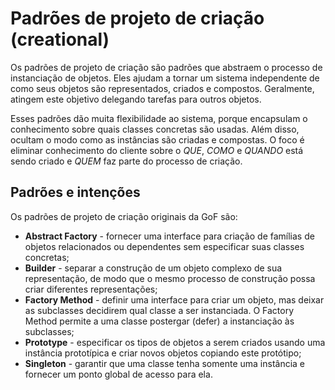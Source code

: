 # Padrões de projeto de criação (creational)

Os padrões de projeto de criação são padrões que abstraem o processo de instanciação de objetos. Eles ajudam a tornar um sistema independente de como seus objetos são representados, criados e compostos. Geralmente, atingem este objetivo delegando tarefas para outros objetos.

Esses padrões dão muita flexibilidade ao sistema, porque encapsulam o conhecimento sobre quais classes concretas são usadas. Além disso, ocultam o modo como as instâncias são criadas e compostas. O foco é eliminar conhecimento do cliente sobre o _QUE_, _COMO_ e _QUANDO_ está sendo criado e _QUEM_ faz parte do processo de criação.

## Padrões e intenções

Os padrões de projeto de criação originais da GoF são:

- **Abstract Factory** - fornecer uma interface para criação de famílias de objetos relacionados ou dependentes sem especificar suas classes concretas;
- **Builder** - separar a construção de um objeto complexo de sua representação, de modo que o mesmo processo de construção possa criar diferentes representações;
- **Factory Method** - definir uma interface para criar um objeto, mas deixar as subclasses decidirem qual classe a ser instanciada. O Factory Method permite a uma classe postergar (defer) a instanciação às subclasses;
- **Prototype** - especificar os tipos de objetos a serem criados usando uma instância prototípica e criar novos objetos copiando este protótipo;
- **Singleton** - garantir que uma classe tenha somente uma instância e fornecer um ponto global de acesso para ela.
